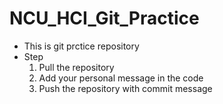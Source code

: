 # NCU_HCI_Git_Practice

* This is git prctice repository
* Step 
  1. Pull the repository
  2. Add your personal message in the code
  3. Push the repository with commit message
